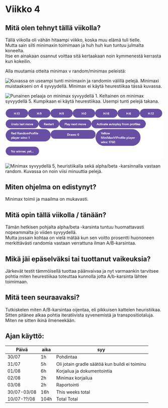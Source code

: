 # Viikko 4


## Mitä olen tehnyt tällä viikolla?

Tällä viikolla oli vähän hitaampi viikko, koska muu elämä tuli tielle.  
Mutta sain silti minimaxin toimimaan ja huh huh kun tuntuu julmalta koneelta.  
Itse en ainakaan osannut voittaa sitä kertaakaan noin kymmenestä kerrasta kun kokeilin.

Alla muutamia otteita minimax v random/minimax peleistä:

![Kuvassa on useampi tunti minimaxin ja randomin välillä pelejä.
Minimaxi muistaakseni on 4 syvyydellä.
Minimax ei käytä heurestiikaa tässä kuvassa.](\documents\week4_random_images\minimax_depth_4_v_random_without_heuristics.png "Minimax v Random")

![Punainen pelaaja on minimax syvyydellä 1.
Keltainen on minimax syvyydellä 5.
Kumpikaan ei käytä heurestiikaa.
Usempi tunti pelejä takana.](documents/week4_random_images/minimax_depth_1_v_minimax_depth_5_without_heuristics.png "Minimax V Minimax")

![Kuvassa muutama minuutti minimax syvyydellä 5 sekä heuristiikalla vastaan random.](\documents\week4_random_images\minimax_depth_5_v_random_with_heuristics.png "Minimax v Random")

![Minimax syvyydellä 5, heuristiikalla sekä alpha/beta -karsinnalla vastaan random.
Kuvassa on noin viisi minuuttia pelejä.](\documents\week4_random_images\minimax_depth_5_v_random_with_heuristics_and_a_b_pruning.png "Minimax v Random")

## Miten ohjelma on edistynyt?
Minimax toimii ja maailma on mukavasti.  


## Mitä opin tällä viikolla / tänään?
Tämän hetkisen pohjalta alpha/beta -karsinta tuntuu huomattavasti nopeammalta jo viiden syvyydellä.   
Mutta jossain kohtaa on vielä mätää kun sen voitto prosentti huononeen merkittävästi randomia vastaan verrattuna ilman A/B-karsintaa.



## Mikä jäi epäselväksi tai tuottanut vaikeuksia?
Järkevät testit tämmöisellä tuottaa päänvaivaa ja nyt varmaankin tarvitsee pohtia miten heurestiikaa toteuttaa kunnolla jotta A/b-karsinta lähtee toimimaan.  



## Mitä teen seuraavaksi?
Tutkiskelen miten A/B-karsintaa oijentaa, eli pikkuisen kattelen heuristiikaa.
Sitten pitänee alkaa pohtia iteratiivista syvenemistä ja transpositiotaluja.
Miten ne sitten ikinä ilmeneekään.


## Ajan käyttö:

| Päivä       | aika | syy                                            |
|-------------|------|------------------------------------------------|
| 30/07       | 1h   | Pohdintaa                                      |
| 31/07       | 5h   | Oli jotain gradle säätöä kun buildi ei toiminu |
| 01/08       | 6h   | Korjailua ja dokumentointia                    |
| 02/08       | 2h   | Minimax korjailua                              |
| 03/08       | 2h   | Raportointi                                    |
| 30/07-03/08 | 16h  | This weeks total                               |
| 10/07-??/08 | 104h | Total Total                                    |
